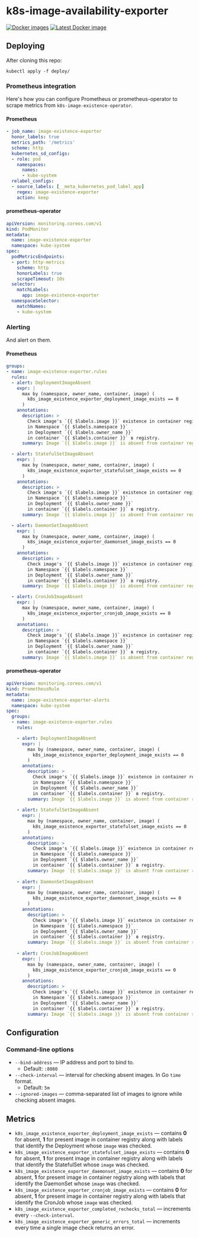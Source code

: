 # k8s-image-availability-exporter

[![Docker images](https://img.shields.io/docker/automated/flant/k8s-image-availability-exporter)](https://hub.docker.com/r/flant/k8s-image-availability-exporter)
[![Latest Docker image](https://img.shields.io/docker/v/flant/k8s-image-availability-exporter?sort=semver)](https://hub.docker.com/r/flant/k8s-image-availability-exporter)

## Deploying

After cloning this repo:

`kubectl apply -f deploy/`

### Prometheus integration
 
Here's how you can configure Prometheus or prometheus-operator to scrape metrics from `k8s-image-existence-operator`.
 
#### Prometheus

```yaml
- job_name: image-existence-exporter
  honor_labels: true
  metrics_path: '/metrics'
  scheme: http
  kubernetes_sd_configs:
  - role: pod
    namespaces:
      names:
      - kube-system
  relabel_configs:
  - source_labels: [__meta_kubernetes_pod_label_app]
    regex: image-existence-exporter
    action: keep
```

#### prometheus-operator

```yaml
apiVersion: monitoring.coreos.com/v1
kind: PodMonitor
metadata:
  name: image-existence-exporter
  namespace: kube-system
spec:
  podMetricsEndpoints:
  - port: http-metrics
    scheme: http
    honorLabels: true
    scrapeTimeout: 10s
  selector:
    matchLabels:
      app: image-existence-exporter
  namespaceSelector:
    matchNames:
    - kube-system
```

### Alerting

And alert on them.

#### Prometheus

```yaml
groups:
- name: image-existence-exporter.rules
  rules:
  - alert: DeploymentImageAbsent
    expr: |
      max by (namespace, owner_name, container, image) (
        k8s_image_existence_exporter_deployment_image_exists == 0
      )
    annotations:
      description: >
        Check image's `{{ $labels.image }}` existence in container registry
        in Namespace `{{ $labels.namespace }}`
        in Deployment `{{ $labels.owner_name }}`
        in container `{{ $labels.container }}` в registry.
      summary: Image `{{ $labels.image }}` is absent from container registry.

  - alert: StatefulSetImageAbsent
    expr: |
      max by (namespace, owner_name, container, image) (
        k8s_image_existence_exporter_statefulset_image_exists == 0
      )
    annotations:
      description: >
        Check image's `{{ $labels.image }}` existence in container registry
        in Namespace `{{ $labels.namespace }}`
        in Deployment `{{ $labels.owner_name }}`
        in container `{{ $labels.container }}` в registry.
      summary: Image `{{ $labels.image }}` is absent from container registry.

  - alert: DaemonSetImageAbsent
    expr: |
      max by (namespace, owner_name, container, image) (
        k8s_image_existence_exporter_daemonset_image_exists == 0
      )
    annotations:
      description: >
        Check image's `{{ $labels.image }}` existence in container registry
        in Namespace `{{ $labels.namespace }}`
        in Deployment `{{ $labels.owner_name }}`
        in container `{{ $labels.container }}` в registry.
      summary: Image `{{ $labels.image }}` is absent from container registry.

  - alert: CronJobImageAbsent
    expr: |
      max by (namespace, owner_name, container, image) (
        k8s_image_existence_exporter_cronjob_image_exists == 0
      )
    annotations:
      description: >
        Check image's `{{ $labels.image }}` existence in container registry
        in Namespace `{{ $labels.namespace }}`
        in Deployment `{{ $labels.owner_name }}`
        in container `{{ $labels.container }}` в registry.
      summary: Image `{{ $labels.image }}` is absent from container registry.
```

#### prometheus-operator

```yaml
apiVersion: monitoring.coreos.com/v1
kind: PrometheusRule
metadata:
  name: image-existence-exporter-alerts
  namespace: kube-system
spec:
  groups:
  - name: image-existence-exporter.rules
    rules:

    - alert: DeploymentImageAbsent
      expr: |
        max by (namespace, owner_name, container, image) (
          k8s_image_existence_exporter_deployment_image_exists == 0
        )
      annotations:
        description: >
          Check image's `{{ $labels.image }}` existence in container registry
          in Namespace `{{ $labels.namespace }}`
          in Deployment `{{ $labels.owner_name }}`
          in container `{{ $labels.container }}` в registry.
        summary: Image `{{ $labels.image }}` is absent from container registry.
    
    - alert: StatefulSetImageAbsent
      expr: |
        max by (namespace, owner_name, container, image) (
          k8s_image_existence_exporter_statefulset_image_exists == 0
        )
      annotations:
        description: >
          Check image's `{{ $labels.image }}` existence in container registry
          in Namespace `{{ $labels.namespace }}`
          in Deployment `{{ $labels.owner_name }}`
          in container `{{ $labels.container }}` в registry.
        summary: Image `{{ $labels.image }}` is absent from container registry.
    
    - alert: DaemonSetImageAbsent
      expr: |
        max by (namespace, owner_name, container, image) (
          k8s_image_existence_exporter_daemonset_image_exists == 0
        )
      annotations:
        description: >
          Check image's `{{ $labels.image }}` existence in container registry
          in Namespace `{{ $labels.namespace }}`
          in Deployment `{{ $labels.owner_name }}`
          in container `{{ $labels.container }}` в registry.
        summary: Image `{{ $labels.image }}` is absent from container registry.
    
    - alert: CronJobImageAbsent
      expr: |
        max by (namespace, owner_name, container, image) (
          k8s_image_existence_exporter_cronjob_image_exists == 0
        )
      annotations:
        description: >
          Check image's `{{ $labels.image }}` existence in container registry
          in Namespace `{{ $labels.namespace }}`
          in Deployment `{{ $labels.owner_name }}`
          in container `{{ $labels.container }}` в registry.
        summary: Image `{{ $labels.image }}` is absent from container registry.
```

## Configuration

### Command-line options

* `--bind-address` — IP address and port to bind to.
  * Default: `:8080`
* `--check-interval` — interval for checking absent images. In Go `time` format.
  * Default: `5m`
* `--ignored-images` — comma-separated list of images to ignore while checking absent images.

## Metrics

* `k8s_image_existence_exporter_deployment_image_exists` — contains **0** for absent, **1** for present image in container registry along with labels that identify the Deployment whose `image` was checked.
* `k8s_image_existence_exporter_statefulset_image_exists` — contains **0** for absent, **1** for present image in container registry along with labels that identify the StatefulSet whose `image` was checked.
* `k8s_image_existence_exporter_daemonset_image_exists` — contains **0** for absent, **1** for present image in container registry along with labels that identify the DaemonSet whose `image` was checked.
* `k8s_image_existence_exporter_cronjob_image_exists` — contains **0** for absent, **1** for present image in container registry along with labels that identify the CronJob whose `image` was checked.
* `k8s_image_existence_exporter_completed_rechecks_total` — increments every `--check-interval`.
* `k8s_image_existence_exporter_generic_errors_total` — increments every time a single image check returns an error.
